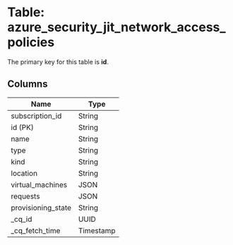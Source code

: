 # Table: azure_security_jit_network_access_policies


The primary key for this table is **id**.


## Columns
| Name          | Type          |
| ------------- | ------------- |
|subscription_id|String|
|id (PK)|String|
|name|String|
|type|String|
|kind|String|
|location|String|
|virtual_machines|JSON|
|requests|JSON|
|provisioning_state|String|
|_cq_id|UUID|
|_cq_fetch_time|Timestamp|